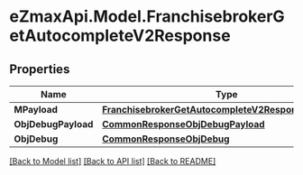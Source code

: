
# eZmaxApi.Model.FranchisebrokerGetAutocompleteV2Response

## Properties

Name | Type | Description | Notes
------------ | ------------- | ------------- | -------------
**MPayload** | [**FranchisebrokerGetAutocompleteV2ResponseMPayload**](FranchisebrokerGetAutocompleteV2ResponseMPayload.md) |  | 
**ObjDebugPayload** | [**CommonResponseObjDebugPayload**](CommonResponseObjDebugPayload.md) |  | [optional] 
**ObjDebug** | [**CommonResponseObjDebug**](CommonResponseObjDebug.md) |  | [optional] 

[[Back to Model list]](../README.md#documentation-for-models)
[[Back to API list]](../README.md#documentation-for-api-endpoints)
[[Back to README]](../README.md)

